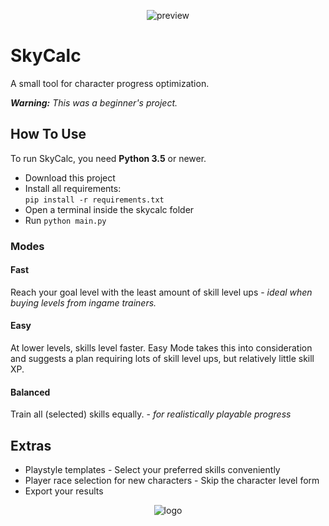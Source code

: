 <p style="text-align: center">
  <img alt="preview" src="https://github.com/Mailea/skycalc/blob/master/preview.png"/>
</p>

# SkyCalc
A small tool for character progress optimization.  

***Warning:** This was a beginner's project.*


## How To Use
To run SkyCalc, you need **Python 3.5** or newer. 

* Download this project
* Install all requirements:  
`pip install -r requirements.txt`
* Open a terminal inside the skycalc folder
* Run `python main.py`

### Modes

#### Fast

Reach your goal level with the least amount of skill level ups - *ideal when buying levels from ingame trainers.*

#### Easy

At lower levels, skills level faster. Easy Mode takes this into consideration and suggests a plan requiring lots of skill level ups, but relatively little skill XP.

#### Balanced

Train all (selected) skills equally. - *for realistically playable progress*


## Extras
* Playstyle templates - Select your preferred skills conveniently
* Player race selection for new characters - Skip the character level form
* Export your results

<p style="text-align: center">
  <img alt="logo" src="https://github.com/Mailea/skycalc/blob/master/skycalc/res/helmet/helmet_in_circle.png"/>
</p>

